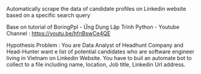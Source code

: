 Automatically scrape the data of candidate profiles on Linkedin website based on a specific search query

Base on tutorial of BoringPpl - Ứng Dụng Lập Trình Python - Youtube Channel : https://youtu.be/hfnBswCe4QE

Hypothesis Problem :
You are Data Analyst of Headhunt Company and Head-Hunter want e list of potential candidates who are software engineer living in Vietnam on Linkedin Website.
You have to buil an automate bot to collect to a file including name, location, Job title, Linkedin Url address.



